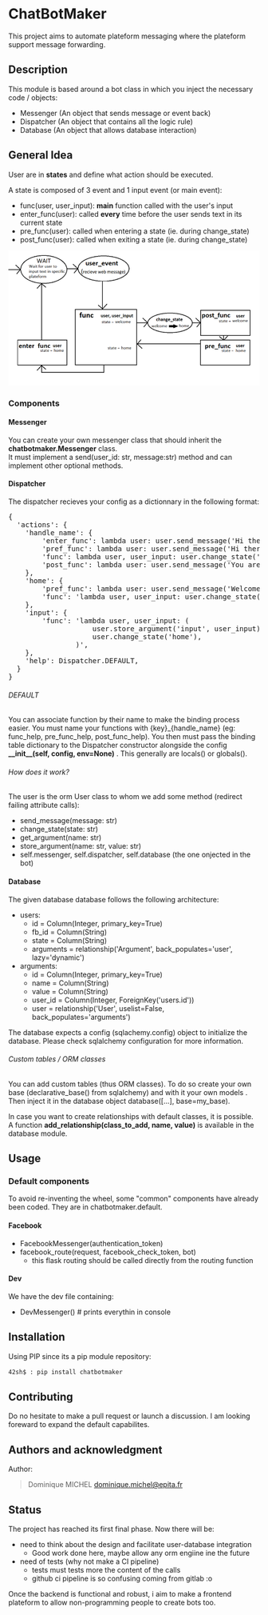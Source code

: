 # ChatBotMaker

This project aims to automate plateform messaging where the plateform support
message forwarding.

## Description

This module is based around a bot class in which you inject the necessary code
/ objects:
- Messenger (An object that sends message or event back)
- Dispatcher (An object that contains all the logic rule)
- Database (An object that allows database interaction)

## General Idea

User are in **states** and define what action should be executed.

A state is composed of 3 event and 1 input event (or main event):
- func(user, user\_input): **main** function called with the user's input
- enter\_func(user): called **every** time before the user sends text in its
current state
- pre\_func(user): called when entering a state (ie. during change\_state)
- post\_func(user): called when exiting a state (ie. during change\_state)

![InternalShema](
https://raw.githubusercontent.com/Dominique57/ChatBotMaker/master/img/inner_shema.png)

### Components

#### Messenger

You can create your own messenger class that should inherit the
**chatbotmaker.Messenger** class.  
It must implement a send(user\_id: str, message:str)
method and can implement other optional methods.

#### Dispatcher

The dispatcher recieves your config as a dictionnary in the following format:

<pre>
{  
  'actions': {  
    'handle_name': {  
        'enter_func': lambda user: user.send_message('Hi there every time'),  
        'pref_func': lambda user: user.send_message('Hi there'),  
        'func': lambda user, user_input: user.change_state('home'),  
        'post_func': lambda user: user.send_message('You are redirected'),  
    },  
    'home': {  
        'pref_func': lambda user: user.send_message('Welcome back!'),  
        'func': 'lambda user, user_input: user.change_state(user_input)',  
    },  
    'input': {  
        'func': 'lambda user, user_input: (  
                    user.store_argument('input', user_input),  
                    user.change_state('home'),  
                )',  
    },  
    'help': Dispatcher.DEFAULT,
  }  
}
</pre>

###### DEFAULT

You can associate function by their name to make the binding process easier.
You must name your functions with {key}\_{handle\_name} (eg: func\_help,
pre\_func\_help, post\_func\_help). You then must pass the binding table
dictionary to the Dispatcher constructor alongside the config
**\_\_init\_\_(self, config, env=None)** . This generally are locals() or
globals().

###### How does it work?

The user is the orm User class to whom we add some method (redirect failing
attribute calls):
- send\_message(message: str)
- change\_state(state: str)
- get\_argument(name: str)
- store\_argument(name: str, value: str)
- self.messenger, self.dispatcher, self.database (the one onjected in the bot)


#### Database

The given database database follows the following architecture:
- users:
  - id = Column(Integer, primary\_key=True)
  - fb\_id = Column(String)
  - state = Column(String)
  - arguments = relationship('Argument', back\_populates='user', lazy='dynamic')
- arguments:
  - id = Column(Integer, primary\_key=True)
  - name = Column(String)
  - value = Column(String)
  - user\_id = Column(Integer, ForeignKey('users.id'))
  - user = relationship('User', uselist=False, back\_populates='arguments')

The database expects a config (sqlachemy.config) object to initialize the
database. Please check sqlalchemy configuration for more information.

###### Custom tables / ORM classes

You can add custom tables (thus ORM classes). To do so create your own base
(declarative_base() from sqlalchemy) and with it your own models . Then inject
it in the database object database([...], base=my_base).

In case you want to create relationships with default classes, it is possible.
A function **add_relationship(class_to_add, name, value)** is available in
the database module.


## Usage

### Default components
To avoid re-inventing the wheel, some "common" components have already been
coded. They are in chatbotmaker.default.

#### Facebook
- FacebookMessenger(authentication\_token)
- facebook\_route(request, facebook\_check\_token, bot)
  - this flask routing should be called directly from the routing function

#### Dev

We have the dev file containing:
- DevMessenger()  # prints everythin in console

## Installation

Using PIP since its a pip module repository:
``` bash
42sh$ : pip install chatbotmaker
```

## Contributing

Do no hesitate to make a pull request or launch a discussion. I am looking
foreward to expand the default capabilites.

## Authors and acknowledgment

Author:
> Dominique MICHEL <dominique.michel@epita.fr>

## Status

The project has reached its first final phase. Now there will be:
- need to think about the design and facilitate user-database integration
  - Good work done here, maybe allow any orm engiine ine the future
- need of tests (why not make a CI pipeline)
  - tests must tests more the content of the calls
  - github ci pipeline is so confusing coming from gitlab :o

Once the backend is functional and robust, i aim to make a frontend plateform
to allow non-programming people to create bots too.
